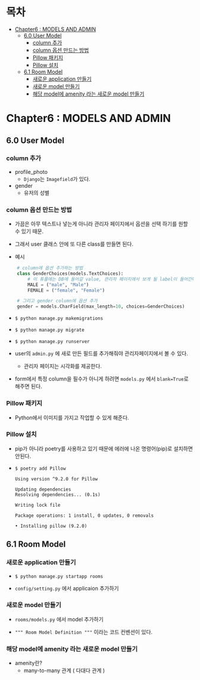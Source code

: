 # 목차

- [Chapter6 : MODELS AND ADMIN](#chapter6---models-and-admin)
  - [6.0 User Model](#60-user-model)
    - [column 추가](#column---)
    - [column 옵션 만드는 방법](#column----------)
    - [Pillow 패키지](#pillow----)
    - [Pillow 설치](#pillow---)
  - [6.1 Room Model](#61-room-model)
    - [새로운 application 만들기](#----application----)
    - [새로운 model 만들기](#----model----)
    - [해당 model에 amenity 라는 새로운 model 만들기](#---model--amenity--------model----)

# Chapter6 : MODELS AND ADMIN

## 6.0 User Model

### column 추가

- profile_photo
  - `Django`는 `Imagefield`가 있다.
- gender
  - 유저의 성별

### column 옵션 만드는 방법

- 가끔은 아무 텍스트나 넣는게 아니라 관리자 페이지에서 옵션을 선택 하기를 원할 수 있기 때문.
- 그래서 user 클래스 안에 또 다른 class를 만들면 된다.

- 예시

```python
    # column에 옵션 추가하는 방법
    class GenderChoices(models.TextChoices):
        # 이 튜플에는 DB에 들어갈 value, 관리자 페이지에서 보게 될 label이 들어간다.
        MALE = ("male", "Male")
        FEMALE = ("female", "Female")

    # 그리고 gender column에 옵션 추가
    gender = models.CharField(max_length=10, choices=GenderChoices)


```

- `$ python manage.py makemigrations`
- `$ python manage.py migrate`
- `$ python manage.py runserver`

- user의 `admin.py` 에 새로 만든 필드를 추가해줘야 관리자페이지에서 볼 수 있다.

  - 관리자 페이지는 시각화를 제공한다.

- form에서 특정 column을 필수가 아니게 하려면 `models.py` 에서 `blank=True`로 해주면 된다.

### Pillow 패키지

- Python에서 이미지를 가지고 작업할 수 있게 해준다.

### Pillow 설치

- pip가 아니라 poetry를 사용하고 있기 때문에 에러에 나온 명령어(pip)로 설치하면 안된다.
- `$ poetry add Pillow`

  ```
  Using version ^9.2.0 for Pillow

  Updating dependencies
  Resolving dependencies... (0.1s)

  Writing lock file

  Package operations: 1 install, 0 updates, 0 removals

  • Installing pillow (9.2.0)
  ```

## 6.1 Room Model

### 새로운 application 만들기

- `$ python manage.py startapp rooms`

- `config/setting.py` 에서 applicaion 추가하기

### 새로운 model 만들기

- `rooms/models.py` 에서 model 추가하기

- `""" Room Model Definition """` 이라는 코드 컨벤션이 있다.

### 해당 model에 amenity 라는 새로운 model 만들기

- amenity란?
  - many-to-many 관계 ( 다대다 관계 )
